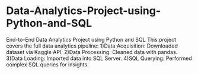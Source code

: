 # Data-Analytics-Project-using-Python-and-SQL
End-to-End Data Analytics Project using Python and SQL This project covers the full data analytics pipeline: 1)Data Acquisition: Downloaded dataset via Kaggle API. 2)Data Processing: Cleaned data with pandas. 3)Data Loading: Imported data into SQL Server. 4)SQL Querying: Performed complex SQL queries for insights.
